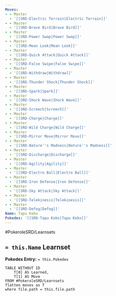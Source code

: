 ```yaml
---
Moves:
- - Master
  - '[[SRD-Electric Terrain|Electric Terrain]]'
- - Master
  - '[[SRD-Brave Bird|Brave Bird]]'
- - Master
  - '[[SRD-Power Swap|Power Swap]]'
- - Master
  - '[[SRD-Mean Look|Mean Look]]'
- - Master
  - '[[SRD-Quick Attack|Quick Attack]]'
- - Master
  - '[[SRD-False Swipe|False Swipe]]'
- - Master
  - '[[SRD-Withdraw|Withdraw]]'
- - Master
  - '[[SRD-Thunder Shock|Thunder Shock]]'
- - Master
  - '[[SRD-Spark|Spark]]'
- - Master
  - '[[SRD-Shock Wave|Shock Wave]]'
- - Master
  - '[[SRD-Screech|Screech]]'
- - Master
  - '[[SRD-Charge|Charge]]'
- - Master
  - '[[SRD-Wild Charge|Wild Charge]]'
- - Master
  - '[[SRD-Mirror Move|Mirror Move]]'
- - Master
  - '[[SRD-Nature''s Madness|Nature''s Madness]]'
- - Master
  - '[[SRD-Discharge|Discharge]]'
- - Master
  - '[[SRD-Agility|Agility]]'
- - Master
  - '[[SRD-Electro Ball|Electro Ball]]'
- - Master
  - '[[SRD-Iron Defense|Iron Defense]]'
- - Master
  - '[[SRD-Sky Attack|Sky Attack]]'
- - Master
  - '[[SRD-Telekinesis|Telekinesis]]'
- - Master
  - '[[SRD-Defog|Defog]]'
Name: Tapu Koko
Pokedex: '[[SRD-Tapu Koko|Tapu Koko]]'
---
```


#PokeroleSRD/Learnsets

## `= this.Name` Learnset

**Pokedex Entry:** `= this.Pokedex`

```dataview
TABLE WITHOUT ID
    T[0] AS Learned,
    T[1] AS Move
FROM #PokeroleSRD/Learnsets
flatten moves as T
where file.path = this.file.path
```
